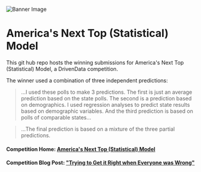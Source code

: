 ![Banner Image](https://s3.amazonaws.com/drivendata/comp_images/electoral_map_1.jpg)

# America's Next Top (Statistical) Model

This git hub repo hosts the winning submissions for America's Next Top (Statistical) Model, a DrivenData competition.

The winner used a combination of three independent predictions:
>...I used these polls to make 3 predictions. The first is just an average prediction based on the state polls. The second is a prediction based on demographics. I used regression analyses to predict state results based on demographic variables. And the third prediction is based on polls of comparable states...

>...The final prediction is based on a mixture of the three partial predictions.

#### Competition Home: [America's Next Top (Statistical) Model](https://www.drivendata.org/competitions/43/)

#### Competition Blog Post: ["Trying to Get it Right when Everyone was Wrong"](http://blog.drivendata.org/2016/12/20/election-results/)
